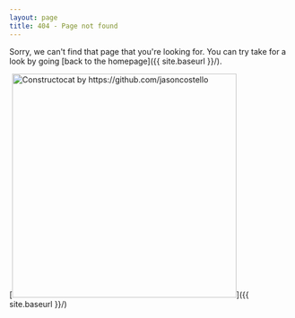 ```yaml
---
layout: page
title: 404 - Page not found
---
```


Sorry, we can't find that page that you're looking for. You can try take for a look by going [back to the homepage]({{ site.baseurl }}/).

[<img src="{{ site.baseurl }}/content/assets/site-images/404.jpg" alt="Constructocat by https://github.com/jasoncostello" style="width: 400px;"/>]({{ site.baseurl }}/)
